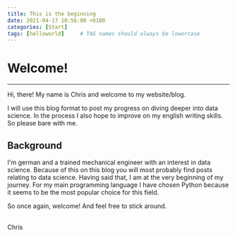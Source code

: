 ```yaml
---
title: This is the beginning
date: 2021-04-17 10:56:00 +0100
categories: [Start]
tags: [helloworld]     # TAG names should always be lowercase
---
```


# Welcome!
---
Hi, there! My name is Chris and welcome to my website/blog.

I will use this blog format to post my progress on diving deeper into data science. In the process I also hope to improve on my english writing skills. So please bare with me.

## Background

I'm german and a trained mechanical engineer with an interest in data science. Because of this on this blog you will most probably find posts relating to data science. Having said that, I am at the very beginning of my journey. For my main programming language I have chosen Python because it seems to be the most popular choice for this field.

So once again, welcome! And feel free to stick around.

<br>
Chris
